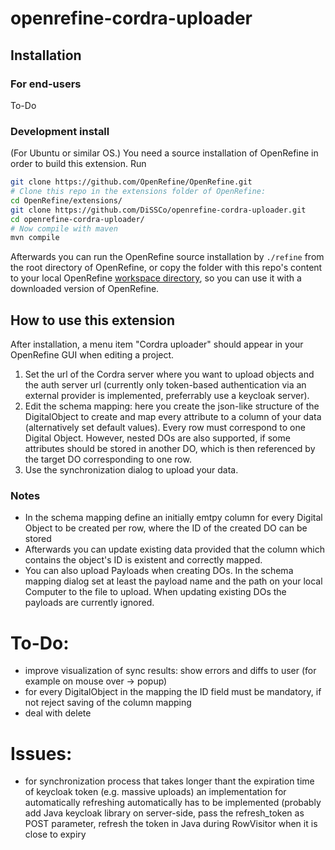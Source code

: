 # openrefine-cordra-uploader

## Installation

### For end-users
To-Do

### Development install
(For Ubuntu or similar OS.) You need a source installation of OpenRefine in order to build this extension. Run
```bash
git clone https://github.com/OpenRefine/OpenRefine.git
# Clone this repo in the extensions folder of OpenRefine:
cd OpenRefine/extensions/
git clone https://github.com/DiSSCo/openrefine-cordra-uploader.git
cd openrefine-cordra-uploader/
# Now compile with maven
mvn compile
```
Afterwards you can run the OpenRefine source installation by `./refine` from the root directory of OpenRefine, or copy the folder with this repo's content to your local OpenRefine [workspace directory](https://docs.openrefine.org/manual/installing#set-where-data-is-stored), so you can use it with a downloaded version of OpenRefine.

## How to use this extension
After installation, a menu item "Cordra uploader" should appear in your OpenRefine GUI when editing a project.
1. Set the url of the Cordra server where you want to upload objects and the auth server url (currently only token-based authentication via an external provider is implemented, preferrably use a keycloak server).
2. Edit the schema mapping: here you create the json-like structure of the DigitalObject to create and map every attribute to a column of your data (alternatively set default values). Every row must correspond to one Digital Object. However, nested DOs are also supported, if some attributes should be stored in another DO, which is then referenced by the target DO corresponding to one row.
3. Use the synchronization dialog to upload your data.

### Notes
- In the schema mapping define an initially emtpy column for every Digital Object to be created per row, where the ID of the created DO can be stored
- Afterwards you can update existing data provided that the column which contains the object's ID is existent and correctly mapped.
- You can also upload Payloads when creating DOs. In the schema mapping dialog set at least the payload name and the path on your local Computer to the file to upload. When updating existing DOs the payloads are currently ignored.

# To-Do:
- improve visualization of sync results: show errors and diffs to user (for example on mouse over -> popup)
- for every DigitalObject in the mapping the ID field must be mandatory, if not reject saving of the column mapping
- deal with delete



# Issues:
- for synchronization process that takes longer thant the expiration time of keycloak token (e.g. massive uploads) an implementation for automatically refreshing automatically has to be implemented (probably add Java keycloak library on server-side, pass the refresh_token as POST parameter, refresh the token in Java during RowVisitor when it is close to expiry
